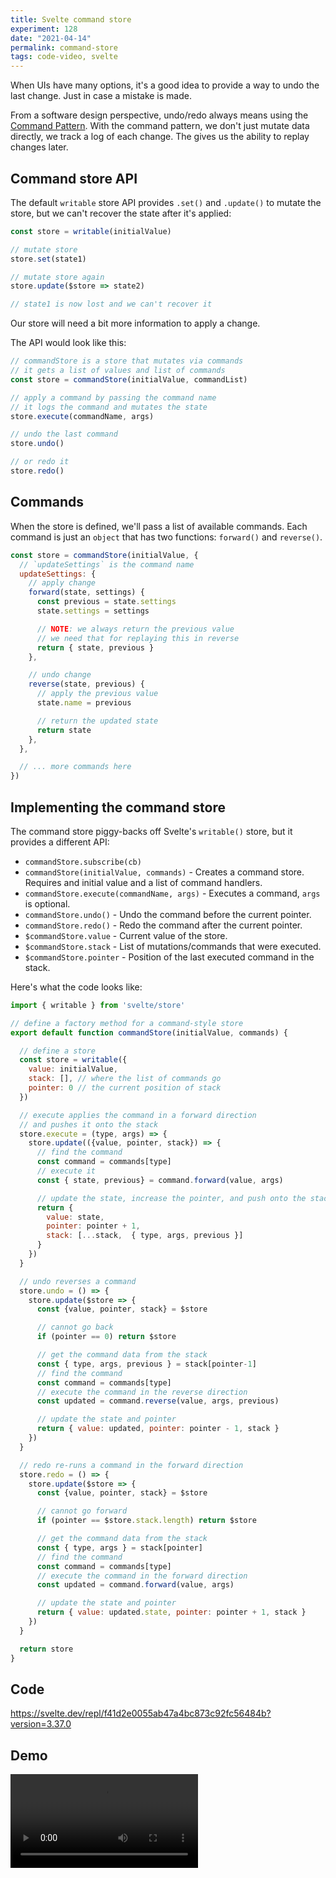 ```yaml
---
title: Svelte command store
experiment: 128
date: "2021-04-14"
permalink: command-store
tags: code-video, svelte
---
```


When UIs have many options, it's a good idea to provide a way to undo the last change. Just in case a mistake is made.

From a software design perspective, undo/redo always means using the [Command Pattern](https://en.wikipedia.org/wiki/Command_pattern). With the command pattern, we don't just mutate data directly, we track a log of each change. The gives us the ability to replay changes later.

## Command store API

The default `writable` store API provides `.set()` and `.update()` to mutate the store, but we can't recover the state after it's applied:

```javascript
const store = writable(initialValue)

// mutate store
store.set(state1)

// mutate store again
store.update($store => state2)

// state1 is now lost and we can't recover it
```

Our store will need a bit more information to apply a change.

The API would look like this:

```javascript
// commandStore is a store that mutates via commands
// it gets a list of values and list of commands
const store = commandStore(initialValue, commandList)

// apply a command by passing the command name
// it logs the command and mutates the state
store.execute(commandName, args)

// undo the last command
store.undo()

// or redo it
store.redo()
```

## Commands

When the store is defined, we'll pass a list of available commands. Each command is just an `object` that has two functions: `forward()` and `reverse()`.

```javascript
const store = commandStore(initialValue, {
  // `updateSettings` is the command name
  updateSettings: {
    // apply change
    forward(state, settings) {
      const previous = state.settings
      state.settings = settings

      // NOTE: we always return the previous value
      // we need that for replaying this in reverse
      return { state, previous }
    },

    // undo change
    reverse(state, previous) {
      // apply the previous value
      state.name = previous

      // return the updated state
      return state
    },
  },

  // ... more commands here
})
```

## Implementing the command store

The command store piggy-backs off Svelte's `writable()` store, but it provides a different API:

- `commandStore.subscribe(cb)`
- `commandStore(initialValue, commands)` - Creates a command store. Requires and initial value and a list of command handlers.
- `commandStore.execute(commandName, args)` - Executes a command, `args` is optional.
- `commandStore.undo()` - Undo the command before the current pointer.
- `commandStore.redo()` - Redo the command after the current pointer.
- `$commandStore.value` - Current value of the store.
- `$commandStore.stack` - List of mutations/commands that were executed.
- `$commandStore.pointer` - Position of the last executed command in the stack.

Here's what the code looks like:

```javascript
import { writable } from 'svelte/store'

// define a factory method for a command-style store
export default function commandStore(initialValue, commands) {

  // define a store
  const store = writable({
    value: initialValue,
    stack: [], // where the list of commands go
    pointer: 0 // the current position of stack
  })

  // execute applies the command in a forward direction
  // and pushes it onto the stack
  store.execute = (type, args) => {
    store.update(({value, pointer, stack}) => {
      // find the command
      const command = commands[type]
      // execute it
      const { state, previous} = command.forward(value, args)

      // update the state, increase the pointer, and push onto the stack
      return {
        value: state,
        pointer: pointer + 1,
        stack: [...stack,  { type, args, previous }]
      }
    })
  }

  // undo reverses a command
  store.undo = () => {
    store.update($store => {
      const {value, pointer, stack} = $store

      // cannot go back
      if (pointer == 0) return $store

      // get the command data from the stack
      const { type, args, previous } = stack[pointer-1]
      // find the command
      const command = commands[type]
      // execute the command in the reverse direction
      const updated = command.reverse(value, args, previous)

      // update the state and pointer
      return { value: updated, pointer: pointer - 1, stack }
    })
  }

  // redo re-runs a command in the forward direction
  store.redo = () => {
    store.update($store => {
      const {value, pointer, stack} = $store

      // cannot go forward
      if (pointer == $store.stack.length) return $store

      // get the command data from the stack
      const { type, args } = stack[pointer]
      // find the command
      const command = commands[type]
      // execute the command in the forward direction
      const updated = command.forward(value, args)

      // update the state and pointer
      return { value: updated.state, pointer: pointer + 1, stack }
    })
  }

  return store
}
```

## Code

https://svelte.dev/repl/f41d2e0055ab47a4bc873c92fc56484b?version=3.37.0

## Demo

<video src="https://res.cloudinary.com/dzwnkx0mk/video/upload/v1618382313/1000experiments.dev/command-store_z7n04h.mp4" controls/>

## Notes

- Support uncommitted changes. For example, the user is editing some setting, the changes should take effect immediately while they are typing, even if the command is only applied when they leave the field.
